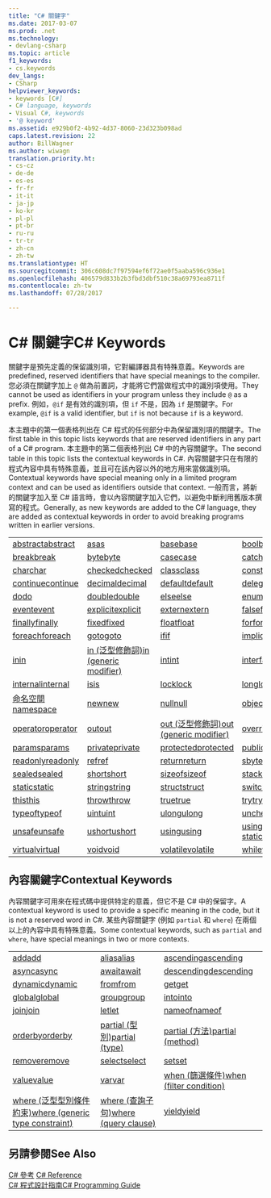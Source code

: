 ```yaml
---
title: "C# 關鍵字"
ms.date: 2017-03-07
ms.prod: .net
ms.technology:
- devlang-csharp
ms.topic: article
f1_keywords:
- cs.keywords
dev_langs:
- CSharp
helpviewer_keywords:
- keywords [C#]
- C# language, keywords
- Visual C#, keywords
- '@ keyword'
ms.assetid: e929b0f2-4b92-4d37-8060-23d323b098ad
caps.latest.revision: 22
author: BillWagner
ms.author: wiwagn
translation.priority.ht:
- cs-cz
- de-de
- es-es
- fr-fr
- it-it
- ja-jp
- ko-kr
- pl-pl
- pt-br
- ru-ru
- tr-tr
- zh-cn
- zh-tw
ms.translationtype: HT
ms.sourcegitcommit: 306c608dc7f97594ef6f72ae0f5aaba596c936e1
ms.openlocfilehash: 406579d833b2b3fbd3dbf510c38a69793ea8711f
ms.contentlocale: zh-tw
ms.lasthandoff: 07/28/2017

---
```

# <a name="c-keywords"></a><span data-ttu-id="7e81d-102">C# 關鍵字</span><span class="sxs-lookup"><span data-stu-id="7e81d-102">C# Keywords</span></span>
<span data-ttu-id="7e81d-103">關鍵字是預先定義的保留識別項，它對編譯器具有特殊意義。</span><span class="sxs-lookup"><span data-stu-id="7e81d-103">Keywords are predefined, reserved identifiers that have special meanings to the compiler.</span></span> <span data-ttu-id="7e81d-104">您必須在關鍵字加上 `@` 做為前置詞，才能將它們當做程式中的識別項使用。</span><span class="sxs-lookup"><span data-stu-id="7e81d-104">They cannot be used as identifiers in your program unless they include `@` as a prefix.</span></span> <span data-ttu-id="7e81d-105">例如，`@if` 是有效的識別項，但 `if` 不是，因為 `if` 是關鍵字。</span><span class="sxs-lookup"><span data-stu-id="7e81d-105">For example, `@if` is a valid identifier, but `if` is not because `if` is a keyword.</span></span>  
  
 <span data-ttu-id="7e81d-106">本主題中的第一個表格列出在 C# 程式的任何部分中為保留識別項的關鍵字。</span><span class="sxs-lookup"><span data-stu-id="7e81d-106">The first table in this topic lists keywords that are reserved identifiers in any part of a C# program.</span></span> <span data-ttu-id="7e81d-107">本主題中的第二個表格列出 C# 中的內容關鍵字。</span><span class="sxs-lookup"><span data-stu-id="7e81d-107">The second table in this topic lists the contextual keywords in C#.</span></span> <span data-ttu-id="7e81d-108">內容關鍵字只在有限的程式內容中具有特殊意義，並且可在該內容以外的地方用來當做識別項。</span><span class="sxs-lookup"><span data-stu-id="7e81d-108">Contextual keywords have special meaning only in a limited program context and can be used as identifiers outside that context.</span></span> <span data-ttu-id="7e81d-109">一般而言，將新的關鍵字加入至 C# 語言時，會以內容關鍵字加入它們，以避免中斷利用舊版本撰寫的程式。</span><span class="sxs-lookup"><span data-stu-id="7e81d-109">Generally, as new keywords are added to the C# language, they are added as contextual keywords in order to avoid breaking programs written in earlier versions.</span></span>  
  
|||||  
|---|---|---|---|  
|[<span data-ttu-id="7e81d-110">abstract</span><span class="sxs-lookup"><span data-stu-id="7e81d-110">abstract</span></span>](../../../csharp/language-reference/keywords/abstract.md)|[<span data-ttu-id="7e81d-111">as</span><span class="sxs-lookup"><span data-stu-id="7e81d-111">as</span></span>](../../../csharp/language-reference/keywords/as.md)|[<span data-ttu-id="7e81d-112">base</span><span class="sxs-lookup"><span data-stu-id="7e81d-112">base</span></span>](../../../csharp/language-reference/keywords/base.md)|[<span data-ttu-id="7e81d-113">bool</span><span class="sxs-lookup"><span data-stu-id="7e81d-113">bool</span></span>](../../../csharp/language-reference/keywords/bool.md)|  
|[<span data-ttu-id="7e81d-114">break</span><span class="sxs-lookup"><span data-stu-id="7e81d-114">break</span></span>](../../../csharp/language-reference/keywords/break.md)|[<span data-ttu-id="7e81d-115">byte</span><span class="sxs-lookup"><span data-stu-id="7e81d-115">byte</span></span>](../../../csharp/language-reference/keywords/byte.md)|[<span data-ttu-id="7e81d-116">case</span><span class="sxs-lookup"><span data-stu-id="7e81d-116">case</span></span>](../../../csharp/language-reference/keywords/switch.md)|[<span data-ttu-id="7e81d-117">catch</span><span class="sxs-lookup"><span data-stu-id="7e81d-117">catch</span></span>](../../../csharp/language-reference/keywords/try-catch.md)|  
|[<span data-ttu-id="7e81d-118">char</span><span class="sxs-lookup"><span data-stu-id="7e81d-118">char</span></span>](../../../csharp/language-reference/keywords/char.md)|[<span data-ttu-id="7e81d-119">checked</span><span class="sxs-lookup"><span data-stu-id="7e81d-119">checked</span></span>](../../../csharp/language-reference/keywords/checked.md)|[<span data-ttu-id="7e81d-120">class</span><span class="sxs-lookup"><span data-stu-id="7e81d-120">class</span></span>](../../../csharp/language-reference/keywords/class.md)|[<span data-ttu-id="7e81d-121">const</span><span class="sxs-lookup"><span data-stu-id="7e81d-121">const</span></span>](../../../csharp/language-reference/keywords/const.md)|  
|[<span data-ttu-id="7e81d-122">continue</span><span class="sxs-lookup"><span data-stu-id="7e81d-122">continue</span></span>](../../../csharp/language-reference/keywords/continue.md)|[<span data-ttu-id="7e81d-123">decimal</span><span class="sxs-lookup"><span data-stu-id="7e81d-123">decimal</span></span>](../../../csharp/language-reference/keywords/decimal.md)|[<span data-ttu-id="7e81d-124">default</span><span class="sxs-lookup"><span data-stu-id="7e81d-124">default</span></span>](../../../csharp/language-reference/keywords/default.md)|[<span data-ttu-id="7e81d-125">delegate</span><span class="sxs-lookup"><span data-stu-id="7e81d-125">delegate</span></span>](../../../csharp/language-reference/keywords/delegate.md)|  
|[<span data-ttu-id="7e81d-126">do</span><span class="sxs-lookup"><span data-stu-id="7e81d-126">do</span></span>](../../../csharp/language-reference/keywords/do.md)|[<span data-ttu-id="7e81d-127">double</span><span class="sxs-lookup"><span data-stu-id="7e81d-127">double</span></span>](../../../csharp/language-reference/keywords/double.md)|[<span data-ttu-id="7e81d-128">else</span><span class="sxs-lookup"><span data-stu-id="7e81d-128">else</span></span>](../../../csharp/language-reference/keywords/if-else.md)|[<span data-ttu-id="7e81d-129">enum</span><span class="sxs-lookup"><span data-stu-id="7e81d-129">enum</span></span>](../../../csharp/language-reference/keywords/enum.md)|  
|[<span data-ttu-id="7e81d-130">event</span><span class="sxs-lookup"><span data-stu-id="7e81d-130">event</span></span>](../../../csharp/language-reference/keywords/event.md)|[<span data-ttu-id="7e81d-131">explicit</span><span class="sxs-lookup"><span data-stu-id="7e81d-131">explicit</span></span>](../../../csharp/language-reference/keywords/explicit.md)|[<span data-ttu-id="7e81d-132">extern</span><span class="sxs-lookup"><span data-stu-id="7e81d-132">extern</span></span>](../../../csharp/language-reference/keywords/extern.md)|[<span data-ttu-id="7e81d-133">false</span><span class="sxs-lookup"><span data-stu-id="7e81d-133">false</span></span>](../../../csharp/language-reference/keywords/false.md)|  
|[<span data-ttu-id="7e81d-134">finally</span><span class="sxs-lookup"><span data-stu-id="7e81d-134">finally</span></span>](../../../csharp/language-reference/keywords/try-finally.md)|[<span data-ttu-id="7e81d-135">fixed</span><span class="sxs-lookup"><span data-stu-id="7e81d-135">fixed</span></span>](../../../csharp/language-reference/keywords/fixed-statement.md)|[<span data-ttu-id="7e81d-136">float</span><span class="sxs-lookup"><span data-stu-id="7e81d-136">float</span></span>](../../../csharp/language-reference/keywords/float.md)|[<span data-ttu-id="7e81d-137">for</span><span class="sxs-lookup"><span data-stu-id="7e81d-137">for</span></span>](../../../csharp/language-reference/keywords/for.md)|  
|[<span data-ttu-id="7e81d-138">foreach</span><span class="sxs-lookup"><span data-stu-id="7e81d-138">foreach</span></span>](../../../csharp/language-reference/keywords/foreach-in.md)|[<span data-ttu-id="7e81d-139">goto</span><span class="sxs-lookup"><span data-stu-id="7e81d-139">goto</span></span>](../../../csharp/language-reference/keywords/goto.md)|[<span data-ttu-id="7e81d-140">if</span><span class="sxs-lookup"><span data-stu-id="7e81d-140">if</span></span>](../../../csharp/language-reference/keywords/if-else.md)|[<span data-ttu-id="7e81d-141">implicit</span><span class="sxs-lookup"><span data-stu-id="7e81d-141">implicit</span></span>](../../../csharp/language-reference/keywords/implicit.md)|  
|[<span data-ttu-id="7e81d-142">in</span><span class="sxs-lookup"><span data-stu-id="7e81d-142">in</span></span>](../../../csharp/language-reference/keywords/foreach-in.md)|[<span data-ttu-id="7e81d-143">in (泛型修飾詞)</span><span class="sxs-lookup"><span data-stu-id="7e81d-143">in (generic modifier)</span></span>](../../../csharp/language-reference/keywords/in-generic-modifier.md)|[<span data-ttu-id="7e81d-144">int</span><span class="sxs-lookup"><span data-stu-id="7e81d-144">int</span></span>](../../../csharp/language-reference/keywords/int.md)|[<span data-ttu-id="7e81d-145">interface</span><span class="sxs-lookup"><span data-stu-id="7e81d-145">interface</span></span>](../../../csharp/language-reference/keywords/interface.md)|  
|[<span data-ttu-id="7e81d-146">internal</span><span class="sxs-lookup"><span data-stu-id="7e81d-146">internal</span></span>](../../../csharp/language-reference/keywords/internal.md)|[<span data-ttu-id="7e81d-147">is</span><span class="sxs-lookup"><span data-stu-id="7e81d-147">is</span></span>](../../../csharp/language-reference/keywords/is.md)|[<span data-ttu-id="7e81d-148">lock</span><span class="sxs-lookup"><span data-stu-id="7e81d-148">lock</span></span>](../../../csharp/language-reference/keywords/lock-statement.md)|[<span data-ttu-id="7e81d-149">long</span><span class="sxs-lookup"><span data-stu-id="7e81d-149">long</span></span>](../../../csharp/language-reference/keywords/long.md)|
|[<span data-ttu-id="7e81d-150">命名空間</span><span class="sxs-lookup"><span data-stu-id="7e81d-150">namespace</span></span>](../../../csharp/language-reference/keywords/namespace.md)|[<span data-ttu-id="7e81d-151">new</span><span class="sxs-lookup"><span data-stu-id="7e81d-151">new</span></span>](../../../csharp/language-reference/keywords/new.md)|[<span data-ttu-id="7e81d-152">null</span><span class="sxs-lookup"><span data-stu-id="7e81d-152">null</span></span>](../../../csharp/language-reference/keywords/null.md)|[<span data-ttu-id="7e81d-153">object</span><span class="sxs-lookup"><span data-stu-id="7e81d-153">object</span></span>](../../../csharp/language-reference/keywords/object.md)|
[<span data-ttu-id="7e81d-154">operator</span><span class="sxs-lookup"><span data-stu-id="7e81d-154">operator</span></span>](../../../csharp/language-reference/keywords/operator.md)|[<span data-ttu-id="7e81d-155">out</span><span class="sxs-lookup"><span data-stu-id="7e81d-155">out</span></span>](../../../csharp/language-reference/keywords/out.md)|[<span data-ttu-id="7e81d-156">out (泛型修飾詞)</span><span class="sxs-lookup"><span data-stu-id="7e81d-156">out (generic modifier)</span></span>](../../../csharp/language-reference/keywords/out-generic-modifier.md)|[<span data-ttu-id="7e81d-157">override</span><span class="sxs-lookup"><span data-stu-id="7e81d-157">override</span></span>](../../../csharp/language-reference/keywords/override.md)|
|[<span data-ttu-id="7e81d-158">params</span><span class="sxs-lookup"><span data-stu-id="7e81d-158">params</span></span>](../../../csharp/language-reference/keywords/params.md)|[<span data-ttu-id="7e81d-159">private</span><span class="sxs-lookup"><span data-stu-id="7e81d-159">private</span></span>](../../../csharp/language-reference/keywords/private.md)|[<span data-ttu-id="7e81d-160">protected</span><span class="sxs-lookup"><span data-stu-id="7e81d-160">protected</span></span>](../../../csharp/language-reference/keywords/protected.md)|[<span data-ttu-id="7e81d-161">public</span><span class="sxs-lookup"><span data-stu-id="7e81d-161">public</span></span>](../../../csharp/language-reference/keywords/public.md)|
|[<span data-ttu-id="7e81d-162">readonly</span><span class="sxs-lookup"><span data-stu-id="7e81d-162">readonly</span></span>](../../../csharp/language-reference/keywords/readonly.md)|[<span data-ttu-id="7e81d-163">ref</span><span class="sxs-lookup"><span data-stu-id="7e81d-163">ref</span></span>](../../../csharp/language-reference/keywords/ref.md)|[<span data-ttu-id="7e81d-164">return</span><span class="sxs-lookup"><span data-stu-id="7e81d-164">return</span></span>](../../../csharp/language-reference/keywords/return.md)|[<span data-ttu-id="7e81d-165">sbyte</span><span class="sxs-lookup"><span data-stu-id="7e81d-165">sbyte</span></span>](../../../csharp/language-reference/keywords/sbyte.md)|
|[<span data-ttu-id="7e81d-166">sealed</span><span class="sxs-lookup"><span data-stu-id="7e81d-166">sealed</span></span>](../../../csharp/language-reference/keywords/sealed.md)|[<span data-ttu-id="7e81d-167">short</span><span class="sxs-lookup"><span data-stu-id="7e81d-167">short</span></span>](../../../csharp/language-reference/keywords/short.md)|[<span data-ttu-id="7e81d-168">sizeof</span><span class="sxs-lookup"><span data-stu-id="7e81d-168">sizeof</span></span>](../../../csharp/language-reference/keywords/sizeof.md)|[<span data-ttu-id="7e81d-169">stackalloc</span><span class="sxs-lookup"><span data-stu-id="7e81d-169">stackalloc</span></span>](../../../csharp/language-reference/keywords/stackalloc.md)|
|[<span data-ttu-id="7e81d-170">static</span><span class="sxs-lookup"><span data-stu-id="7e81d-170">static</span></span>](../../../csharp/language-reference/keywords/static.md)|[<span data-ttu-id="7e81d-171">string</span><span class="sxs-lookup"><span data-stu-id="7e81d-171">string</span></span>](../../../csharp/language-reference/keywords/string.md)|[<span data-ttu-id="7e81d-172">struct</span><span class="sxs-lookup"><span data-stu-id="7e81d-172">struct</span></span>](../../../csharp/language-reference/keywords/struct.md)|[<span data-ttu-id="7e81d-173">switch</span><span class="sxs-lookup"><span data-stu-id="7e81d-173">switch</span></span>](../../../csharp/language-reference/keywords/switch.md)|
|[<span data-ttu-id="7e81d-174">this</span><span class="sxs-lookup"><span data-stu-id="7e81d-174">this</span></span>](../../../csharp/language-reference/keywords/this.md)|[<span data-ttu-id="7e81d-175">throw</span><span class="sxs-lookup"><span data-stu-id="7e81d-175">throw</span></span>](../../../csharp/language-reference/keywords/throw.md)|[<span data-ttu-id="7e81d-176">true</span><span class="sxs-lookup"><span data-stu-id="7e81d-176">true</span></span>](../../../csharp/language-reference/keywords/true.md)|[<span data-ttu-id="7e81d-177">try</span><span class="sxs-lookup"><span data-stu-id="7e81d-177">try</span></span>](../../../csharp/language-reference/keywords/try-catch.md)|   
|[<span data-ttu-id="7e81d-178">typeof</span><span class="sxs-lookup"><span data-stu-id="7e81d-178">typeof</span></span>](../../../csharp/language-reference/keywords/typeof.md)|[<span data-ttu-id="7e81d-179">uint</span><span class="sxs-lookup"><span data-stu-id="7e81d-179">uint</span></span>](../../../csharp/language-reference/keywords/uint.md)|[<span data-ttu-id="7e81d-180">ulong</span><span class="sxs-lookup"><span data-stu-id="7e81d-180">ulong</span></span>](../../../csharp/language-reference/keywords/ulong.md)|[<span data-ttu-id="7e81d-181">unchecked</span><span class="sxs-lookup"><span data-stu-id="7e81d-181">unchecked</span></span>](../../../csharp/language-reference/keywords/unchecked.md)|
|[<span data-ttu-id="7e81d-182">unsafe</span><span class="sxs-lookup"><span data-stu-id="7e81d-182">unsafe</span></span>](../../../csharp/language-reference/keywords/unsafe.md)|[<span data-ttu-id="7e81d-183">ushort</span><span class="sxs-lookup"><span data-stu-id="7e81d-183">ushort</span></span>](../../../csharp/language-reference/keywords/ushort.md)|[<span data-ttu-id="7e81d-184">using</span><span class="sxs-lookup"><span data-stu-id="7e81d-184">using</span></span>](../../../csharp/language-reference/keywords/using.md)|[<span data-ttu-id="7e81d-185">using static</span><span class="sxs-lookup"><span data-stu-id="7e81d-185">using static</span></span>](using-static.md)|
|[<span data-ttu-id="7e81d-186">virtual</span><span class="sxs-lookup"><span data-stu-id="7e81d-186">virtual</span></span>](../../../csharp/language-reference/keywords/virtual.md)|[<span data-ttu-id="7e81d-187">void</span><span class="sxs-lookup"><span data-stu-id="7e81d-187">void</span></span>](../../../csharp/language-reference/keywords/void.md)|[<span data-ttu-id="7e81d-188">volatile</span><span class="sxs-lookup"><span data-stu-id="7e81d-188">volatile</span></span>](../../../csharp/language-reference/keywords/volatile.md)|[<span data-ttu-id="7e81d-189">while</span><span class="sxs-lookup"><span data-stu-id="7e81d-189">while</span></span>](../../../csharp/language-reference/keywords/while.md)|

## <a name="contextual-keywords"></a><span data-ttu-id="7e81d-190">內容關鍵字</span><span class="sxs-lookup"><span data-stu-id="7e81d-190">Contextual Keywords</span></span>  
 <span data-ttu-id="7e81d-191">內容關鍵字可用來在程式碼中提供特定的意義，但它不是 C# 中的保留字。</span><span class="sxs-lookup"><span data-stu-id="7e81d-191">A contextual keyword is used to provide a specific meaning in the code, but it is not a reserved word in C#.</span></span> <span data-ttu-id="7e81d-192">某些內容關鍵字 (例如 `partial` 和 `where`) 在兩個以上的內容中具有特殊意義。</span><span class="sxs-lookup"><span data-stu-id="7e81d-192">Some contextual keywords, such as `partial` and `where`, have special meanings in two or more contexts.</span></span>  
  
||||  
|---|---|---|  
|[<span data-ttu-id="7e81d-193">add</span><span class="sxs-lookup"><span data-stu-id="7e81d-193">add</span></span>](../../../csharp/language-reference/keywords/add.md)|[<span data-ttu-id="7e81d-194">alias</span><span class="sxs-lookup"><span data-stu-id="7e81d-194">alias</span></span>](../../../csharp/language-reference/keywords/extern-alias.md)|[<span data-ttu-id="7e81d-195">ascending</span><span class="sxs-lookup"><span data-stu-id="7e81d-195">ascending</span></span>](../../../csharp/language-reference/keywords/ascending.md)|  
|[<span data-ttu-id="7e81d-196">async</span><span class="sxs-lookup"><span data-stu-id="7e81d-196">async</span></span>](../../../csharp/language-reference/keywords/async.md)|[<span data-ttu-id="7e81d-197">await</span><span class="sxs-lookup"><span data-stu-id="7e81d-197">await</span></span>](../../../csharp/language-reference/keywords/await.md)|[<span data-ttu-id="7e81d-198">descending</span><span class="sxs-lookup"><span data-stu-id="7e81d-198">descending</span></span>](../../../csharp/language-reference/keywords/descending.md)|  
|[<span data-ttu-id="7e81d-199">dynamic</span><span class="sxs-lookup"><span data-stu-id="7e81d-199">dynamic</span></span>](../../../csharp/language-reference/keywords/dynamic.md)|[<span data-ttu-id="7e81d-200">from</span><span class="sxs-lookup"><span data-stu-id="7e81d-200">from</span></span>](../../../csharp/language-reference/keywords/from-clause.md)|[<span data-ttu-id="7e81d-201">get</span><span class="sxs-lookup"><span data-stu-id="7e81d-201">get</span></span>](../../../csharp/language-reference/keywords/get.md)|  
|[<span data-ttu-id="7e81d-202">global</span><span class="sxs-lookup"><span data-stu-id="7e81d-202">global</span></span>](../../../csharp/language-reference/keywords/global.md)|[<span data-ttu-id="7e81d-203">group</span><span class="sxs-lookup"><span data-stu-id="7e81d-203">group</span></span>](../../../csharp/language-reference/keywords/group-clause.md)|[<span data-ttu-id="7e81d-204">into</span><span class="sxs-lookup"><span data-stu-id="7e81d-204">into</span></span>](../../../csharp/language-reference/keywords/into.md)|  
|[<span data-ttu-id="7e81d-205">join</span><span class="sxs-lookup"><span data-stu-id="7e81d-205">join</span></span>](../../../csharp/language-reference/keywords/join-clause.md)|[<span data-ttu-id="7e81d-206">let</span><span class="sxs-lookup"><span data-stu-id="7e81d-206">let</span></span>](../../../csharp/language-reference/keywords/let-clause.md)|[<span data-ttu-id="7e81d-207">nameof</span><span class="sxs-lookup"><span data-stu-id="7e81d-207">nameof</span></span>](nameof.md)|   
|[<span data-ttu-id="7e81d-208">orderby</span><span class="sxs-lookup"><span data-stu-id="7e81d-208">orderby</span></span>](../../../csharp/language-reference/keywords/orderby-clause.md)|[<span data-ttu-id="7e81d-209">partial (型別)</span><span class="sxs-lookup"><span data-stu-id="7e81d-209">partial (type)</span></span>](../../../csharp/language-reference/keywords/partial-type.md)|[<span data-ttu-id="7e81d-210">partial (方法)</span><span class="sxs-lookup"><span data-stu-id="7e81d-210">partial (method)</span></span>](../../../csharp/language-reference/keywords/partial-method.md)|   
|[<span data-ttu-id="7e81d-211">remove</span><span class="sxs-lookup"><span data-stu-id="7e81d-211">remove</span></span>](../../../csharp/language-reference/keywords/remove.md)|[<span data-ttu-id="7e81d-212">select</span><span class="sxs-lookup"><span data-stu-id="7e81d-212">select</span></span>](../../../csharp/language-reference/keywords/select-clause.md)|[<span data-ttu-id="7e81d-213">set</span><span class="sxs-lookup"><span data-stu-id="7e81d-213">set</span></span>](../../../csharp/language-reference/keywords/set.md)|   
|[<span data-ttu-id="7e81d-214">value</span><span class="sxs-lookup"><span data-stu-id="7e81d-214">value</span></span>](../../../csharp/language-reference/keywords/value.md)|[<span data-ttu-id="7e81d-215">var</span><span class="sxs-lookup"><span data-stu-id="7e81d-215">var</span></span>](../../../csharp/language-reference/keywords/var.md)|[<span data-ttu-id="7e81d-216">when (篩選條件)</span><span class="sxs-lookup"><span data-stu-id="7e81d-216">when (filter condition)</span></span>](when.md)|   
|[<span data-ttu-id="7e81d-217">where (泛型型別條件約束)</span><span class="sxs-lookup"><span data-stu-id="7e81d-217">where (generic type constraint)</span></span>](../../../csharp/language-reference/keywords/where-generic-type-constraint.md)|[<span data-ttu-id="7e81d-218">where (查詢子句)</span><span class="sxs-lookup"><span data-stu-id="7e81d-218">where (query clause)</span></span>](../../../csharp/language-reference/keywords/where-clause.md)|[<span data-ttu-id="7e81d-219">yield</span><span class="sxs-lookup"><span data-stu-id="7e81d-219">yield</span></span>](../../../csharp/language-reference/keywords/yield.md)|  
  
## <a name="see-also"></a><span data-ttu-id="7e81d-220">另請參閱</span><span class="sxs-lookup"><span data-stu-id="7e81d-220">See Also</span></span>  
 <span data-ttu-id="7e81d-221">[C# 參考](../../../csharp/language-reference/index.md) </span><span class="sxs-lookup"><span data-stu-id="7e81d-221">[C# Reference](../../../csharp/language-reference/index.md) </span></span>  
 [<span data-ttu-id="7e81d-222">C# 程式設計指南</span><span class="sxs-lookup"><span data-stu-id="7e81d-222">C# Programming Guide</span></span>](../../../csharp/programming-guide/index.md)

